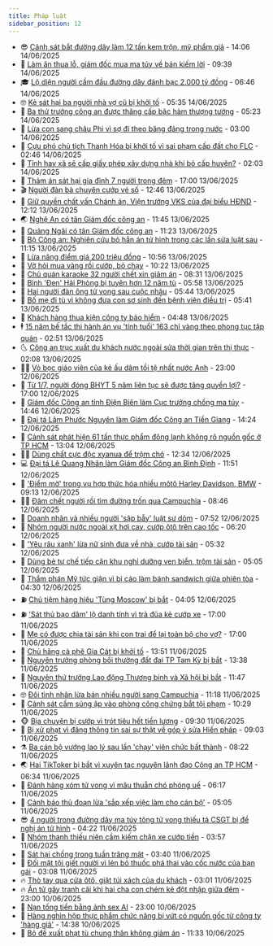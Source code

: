 ```yaml
---
title: Pháp luật
sidebar_position: 12
---
```


<!-- vnexpress-phap-luat:START -->
- 😎 [Cảnh sát bắt đường dây làm 12 tấn kem trộn, mỹ phẩm giả](https://vnexpress.net/canh-sat-bat-duong-day-lam-12-tan-kem-tron-my-pham-gia-4898917.html) - 14:06 14/06/2025
- 🥰 [Làm ăn thua lỗ, giám đốc mua ma túy về bán kiếm lời](https://vnexpress.net/lam-an-thua-lo-giam-doc-mua-ma-tuy-ve-ban-kiem-loi-4898877.html) - 09:39 14/06/2025
- 🎓 [Lộ diện người cầm đầu đường dây đánh bạc 2.000 tỷ đồng](https://vnexpress.net/lo-dien-nguoi-cam-dau-duong-day-danh-bac-2-000-ty-dong-4898832.html) - 06:46 14/06/2025
- 🤓 [Kẻ sát hại ba người nhà vợ cũ bị khởi tố](https://vnexpress.net/ke-sat-hai-ba-nguoi-nha-vo-cu-bi-khoi-to-4898790.html) - 05:35 14/06/2025
- 🎊 [Ba thứ trưởng công an được thăng cấp bậc hàm thượng tướng](https://vnexpress.net/ba-thu-truong-cong-an-duoc-thang-cap-bac-ham-thuong-tuong-4898804.html) - 05:23 14/06/2025
- 🙉 [Lừa con sang châu Phi vì sợ đi theo băng đảng trong nước](https://vnexpress.net/lua-con-sang-chau-phi-vi-so-di-theo-bang-dang-trong-nuoc-4898578.html) - 03:00 14/06/2025
- 🤡 [Cựu phó chủ tịch Thanh Hóa bị khởi tố vì sai phạm cấp đất cho FLC](https://vnexpress.net/cuu-pho-chu-tich-thanh-hoa-bi-khoi-to-vi-sai-pham-cap-dat-cho-flc-4898737.html) - 02:46 14/06/2025
- 🗽 [Tỉnh hay xã sẽ cấp giấy phép xây dựng nhà khi bỏ cấp huyện?](https://vnexpress.net/tinh-hay-xa-se-cap-giay-phep-xay-dung-khi-bo-cap-huyen-4898608.html) - 02:03 14/06/2025
- 🌋 [Thảm án sát hại gia đình 7 người trong đêm](https://vnexpress.net/tham-an-sat-hai-gia-dinh-7-nguoi-trong-dem-4898604.html) - 17:00 13/06/2025
- 🎬 [Người đàn bà chuyên cướp vé số](https://vnexpress.net/nguoi-dan-ba-chuyen-cuop-ve-so-4898609.html) - 12:46 13/06/2025
- 💯 [Giữ quyền chất vấn Chánh án, Viện trưởng VKS của đại biểu HĐND](https://vnexpress.net/giu-quyen-chat-van-chanh-an-vien-truong-vks-cua-dai-bieu-hdnd-4898612.html) - 12:12 13/06/2025
- 🌏 [Nghệ An có tân Giám đốc công an](https://vnexpress.net/nghe-an-co-tan-giam-doc-cong-an-4898593.html) - 11:45 13/06/2025
- 🌊 [Quảng Ngãi có tân Giám đốc công an](https://vnexpress.net/quang-ngai-co-tan-giam-doc-cong-an-4898600.html) - 11:23 13/06/2025
- 💂 [Bộ Công an: Nghiên cứu bỏ hẳn án tử hình trong các lần sửa luật sau](https://vnexpress.net/bo-cong-an-nghien-cuu-bo-han-an-tu-hinh-trong-cac-lan-sua-luat-sau-4898595.html) - 11:15 13/06/2025
- 🎡 [Lừa nâng điểm giá 200 triệu đồng](https://vnexpress.net/lua-nang-diem-gia-200-trieu-dong-4898583.html) - 10:56 13/06/2025
- 🫶 [Vờ hỏi mua vàng rồi cướp, bỏ chạy](https://vnexpress.net/vo-hoi-mua-vang-roi-cuop-bo-chay-4898575.html) - 10:22 13/06/2025
- 🐲 [Chủ quán karaoke 32 người chết xin giảm án](https://vnexpress.net/chu-quan-karaoke-32-nguoi-chet-xin-giam-an-4898387.html) - 08:31 13/06/2025
- 🚀 [Bình &#39;Đen&#39; Hải Phòng bị tuyên hơn 12 năm tù](https://vnexpress.net/binh-den-hai-phong-bi-tuyen-hon-12-nam-tu-4898372.html) - 05:58 13/06/2025
- 🎊 [Hai người đàn ông tử vong sau cuộc nhậu](https://vnexpress.net/hai-nguoi-dan-ong-tu-vong-sau-cuoc-nhau-4898408.html) - 05:44 13/06/2025
- 🤗 [Bố mẹ đi tù vì không đưa con sơ sinh đến bệnh viện điều trị](https://vnexpress.net/bo-me-di-tu-vi-chua-benh-bang-tam-linh-khien-con-chet-4898402.html) - 05:41 13/06/2025
- 🗽 [Khách hàng thua kiện công ty bảo hiểm](https://vnexpress.net/khach-hang-thua-kien-cong-ty-bao-hiem-4898337.html) - 04:48 13/06/2025
- 🕴 [15 năm bế tắc thi hành án vụ &#39;tính tuổi&#39; 163 chỉ vàng theo phong tục tập quán](https://vnexpress.net/15-nam-be-tac-thi-hanh-an-vu-tinh-tuoi-163-chi-vang-theo-phong-tuc-tap-quan-4891630.html) - 02:51 13/06/2025
- 🌜 [Công an trục xuất du khách nước ngoài sửa thời gian trên thị thực](https://vnexpress.net/cong-an-truc-xuat-du-khach-nuoc-ngoai-sua-thoi-gian-tren-thi-thuc-4898223.html) - 02:08 13/06/2025
- 🧑‍🏫 [Vỏ bọc giáo viên của kẻ ấu dâm tồi tệ nhất nước Anh](https://vnexpress.net/vo-boc-thay-giao-tieng-anh-cua-ke-lam-dung-200-tre-em-4898116.html) - 23:00 12/06/2025
- 🦩 [Từ 1/7, người đóng BHYT 5 năm liên tục sẽ được tăng quyền lợi?](https://vnexpress.net/tu-1-7-nguoi-dong-bhyt-5-nam-lien-tuc-se-duoc-tang-quyen-loi-4897527.html) - 17:00 12/06/2025
- 💼 [Giám đốc Công an tỉnh Điện Biên làm Cục trưởng chống ma túy](https://vnexpress.net/giam-doc-cong-an-tinh-dien-bien-lam-cuc-truong-chong-ma-tuy-4898169.html) - 14:46 12/06/2025
- 💫 [Đại tá Lâm Phước Nguyên làm Giám đốc Công an Tiền Giang](https://vnexpress.net/dai-ta-lam-phuoc-nguyen-lam-giam-doc-cong-an-tien-giang-4898166.html) - 14:24 12/06/2025
- 🦅 [Cảnh sát phát hiện 61 tấn thực phẩm đông lạnh không rõ nguồn gốc ở TP HCM](https://vnexpress.net/canh-sat-phat-hien-61-tan-thuc-pham-dong-lanh-khong-ro-nguon-goc-o-tp-hcm-4898144.html) - 13:04 12/06/2025
- 🧑‍💻 [Dùng chất cực độc xyanua để trộm chó](https://vnexpress.net/dung-chat-cuc-doc-xyanua-de-trom-cho-4898139.html) - 12:34 12/06/2025
- 💻 [Đại tá Lê Quang Nhân làm Giám đốc Công an Bình Định](https://vnexpress.net/dai-ta-le-quang-nhan-lam-giam-doc-cong-an-binh-dinh-4898125.html) - 11:51 12/06/2025
- 🤠 [&#39;Điểm mờ&#39; trong vụ hợp thức hóa nhiều môtô Harley Davidson, BMW](https://vnexpress.net/diem-mo-trong-vu-hop-thuc-hoa-nhieu-moto-harley-davidson-bmw-4897955.html) - 09:13 12/06/2025
- 🧑‍🏫 [Đâm chết người rồi tìm đường trốn qua Campuchia](https://vnexpress.net/dam-chet-nguoi-roi-tim-duong-tron-qua-campuchia-4897953.html) - 08:46 12/06/2025
- 🌈 [Doanh nhân và nhiều người &#39;sập bẫy&#39; luật sư dỏm](https://vnexpress.net/doanh-nhan-va-nhieu-nguoi-sap-bay-luat-su-dom-4897919.html) - 07:52 12/06/2025
- 🌮 [Nhóm người nước ngoài xịt hơi cay, cướp ôtô trên cao tốc](https://vnexpress.net/nhom-nguoi-nuoc-ngoai-xit-hoi-cay-cuop-oto-tren-cao-toc-4897905.html) - 06:20 12/06/2025
- 🐲 [&#39;Yêu râu xanh&#39; lừa nữ sinh đưa về nhà, cướp tài sản](https://vnexpress.net/yeu-rau-xanh-lua-nu-sinh-dua-ve-nha-cuop-tai-san-4897892.html) - 05:32 12/06/2025
- 🧰 [Dùng bè tự chế tiếp cận khu nghỉ dưỡng ven biển, trộm tài sản](https://vnexpress.net/dung-be-tu-che-tiep-can-khu-nghi-duong-ven-bien-trom-tai-san-4897878.html) - 05:05 12/06/2025
- 💄 [Thẩm phán Mỹ tức giận vì bị cáo làm bánh sandwich giữa phiên tòa](https://vnexpress.net/tham-phan-tuc-gian-vi-bi-cao-lam-banh-sandwich-giua-phien-toa-4897860.html) - 04:30 12/06/2025
- ⛽️ [Chủ tiệm hàng hiệu &#39;Tùng Moscow&#39; bị bắt](https://vnexpress.net/chu-tiem-hang-hieu-tung-moscow-bi-bat-4897824.html) - 04:05 12/06/2025
- ⛽️ [&#39;Sát thủ bạo dâm&#39; lộ danh tính vì trả đũa kẻ cướp xe](https://vnexpress.net/sat-thu-bao-dam-lo-danh-tinh-vi-tra-dua-ke-cuop-xe-4897626.html) - 17:00 11/06/2025
- 💂 [Mẹ có được chia tài sản khi con trai để lại toàn bộ cho vợ?](https://vnexpress.net/me-co-duoc-chia-tai-san-khi-con-trai-de-lai-toan-bo-cho-vo-4896505.html) - 17:00 11/06/2025
- 🤔 [Chủ hãng cà phê Gia Cát bị khởi tố](https://vnexpress.net/chu-hang-ca-phe-gia-cat-bi-khoi-to-4897640.html) - 13:51 11/06/2025
- 🧐 [Nguyên trưởng phòng bồi thường đất đai TP Tam Kỳ bị bắt](https://vnexpress.net/nguyen-truong-phong-boi-thuong-dat-dai-tp-tam-ky-bi-bat-4897642.html) - 13:38 11/06/2025
- 🎃 [Nguyên thứ trưởng Lao động Thương binh và Xã hội bị bắt](https://vnexpress.net/nguyen-thu-truong-lao-dong-thuong-binh-va-xa-hoi-bi-bat-4894075.html) - 11:47 11/06/2025
- 🤓 [Đôi tình nhân lừa bán nhiều người sang Campuchia](https://vnexpress.net/doi-tinh-nhan-lua-ban-nhieu-nguoi-sang-campuchia-4897612.html) - 11:18 11/06/2025
- 💃 [Cảnh sát cầm súng ập vào phòng công chứng bắt tội phạm](https://vnexpress.net/canh-sat-cam-sung-ap-vao-phong-cong-chung-bat-toi-pham-4897599.html) - 10:29 11/06/2025
- 🐵 [Bịa chuyện bị cướp vì trót tiêu hết tiền lương](https://vnexpress.net/bia-chuyen-bi-cuop-vi-trot-tieu-het-tien-luong-4897561.html) - 09:30 11/06/2025
- 🤖 [Bị xử phạt vì đăng thông tin sai sự thật về góp ý sửa Hiến pháp](https://vnexpress.net/bi-xu-phat-vi-dang-thong-tin-sai-su-that-ve-gop-y-sua-hien-phap-4897517.html) - 09:03 11/06/2025
- ⚗️ [Ba cán bộ vướng lao lý sau lần &#39;chạy&#39; viên chức bất thành](https://vnexpress.net/ba-can-bo-vuong-lao-ly-sau-lan-chay-vien-chuc-bat-thanh-4897492.html) - 08:22 11/06/2025
- 🌏 [Hai TikToker bị bắt vì xuyên tạc nguyên lãnh đạo Công an TP HCM](https://vnexpress.net/hai-tiktoker-bi-bat-vi-xuyen-tac-nguyen-lanh-dao-cong-an-tp-hcm-4897440.html) - 06:34 11/06/2025
- 🦆 [Đánh hàng xóm tử vong vì mâu thuẫn chó phóng uế](https://vnexpress.net/danh-hang-xom-tu-vong-vi-mau-thuan-cho-phong-ue-4897438.html) - 06:17 11/06/2025
- 🐎 [Cảnh báo thủ đoạn lừa &#39;sắp xếp việc làm cho cán bộ&#39;](https://vnexpress.net/canh-bao-thu-doan-lua-sap-xep-viec-lam-cho-can-bo-4897329.html) - 05:05 11/06/2025
- 😎 [4 người trong đường dây ma túy tông tử vong thiếu tá CSGT bị đề nghị án tử hình](https://vnexpress.net/4-nguoi-trong-duong-day-ma-tuy-tong-tu-vong-thieu-ta-csgt-bi-de-nghi-an-tu-hinh-4897269.html) - 04:22 11/06/2025
- 💪 [Nhóm thanh thiếu niên cầm kiếm chặn xe cướp tiền](https://video.vnexpress.net/nhom-thanh-thieu-nien-cam-kiem-chan-xe-cuop-tien-4895905.html) - 03:57 11/06/2025
- 🤡 [Sát hại chồng trong tuần trăng mật](https://vnexpress.net/co-dau-an-do-bi-cao-buoc-giet-chong-trong-tuan-trang-mat-4897359.html) - 03:40 11/06/2025
- 🌁 [Đối mặt tội giết người vì lén bỏ thuốc phá thai vào cốc nước của bạn gái](https://vnexpress.net/len-bo-thuoc-pha-thai-vao-do-uong-cua-ban-gai-4897334.html) - 03:08 11/06/2025
- 🔥 [Thò tay qua cửa ôtô, giật túi xách của du khách](https://vnexpress.net/tho-tay-qua-cua-oto-giat-tui-xach-cua-du-khach-4897280.html) - 03:01 11/06/2025
- 🔥 [Án tử gây tranh cãi khi hai cha con chém kẻ đột nhập giữa đêm](https://vnexpress.net/an-tu-cua-hai-cha-con-chem-ke-dot-nhap-giua-dem-4897115.html) - 23:00 10/06/2025
- 👺 [Nạn tống tiền bằng ảnh sex AI](https://vnexpress.net/nan-tong-tien-bang-anh-sex-ai-4896823.html) - 23:00 10/06/2025
- 🎊 [Hàng nghìn hộp thực phẩm chức năng bị vứt có nguồn gốc từ công ty &#39;hàng giả&#39;](https://vnexpress.net/hang-nghin-hop-thuc-pham-chuc-nang-bi-vut-co-nguon-goc-tu-cong-ty-hang-gia-4897142.html) - 14:38 10/06/2025
- 🎊 [Bỏ đề xuất phạt tù chung thân không giảm án](https://vnexpress.net/bo-de-xuat-phat-tu-chung-than-khong-giam-an-4896972.html) - 11:33 10/06/2025<!-- vnexpress-phap-luat:END -->
